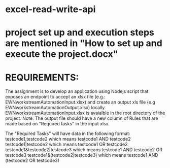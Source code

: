# excel-read-write-api
# project set up and execution steps are mentioned in "How to set up and execute the project.docx"

# REQUIREMENTS:
The assignment is to develop an application using Nodejs script that exposes an endpoint to accept an xlsx file (e.g.: EWNworkstreamAutomationInput.xlsx) and create an output xls file (e.g EWNworkstreamAutomationOutput.xlsx) locally. 
EWNworkstreamAutomationInput.xlsx is avaialble in the root directory of the project.
Note:
The output file should have a new column of Rules that are made based on "Required tasks" in the input xlsx. 

The "Required Tasks" will have data in the following format:
testcode1,testcode2    which means testcode1 AND testcode2
testcode1|testcode2    which means testcode1 OR testcode2
testcode1&testcode2|testcode3  which means testcode1 AND testcode2 OR testcode3
testcode1&(testcode2|testcode3) which means testcode1 AND (testcode2 OR testcode3)